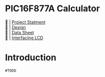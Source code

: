 # PIC16F877A Calculator

🔗 | [Project Statment](docs/project.pdf) <br>
🔗 | [Design](docs/design.pdf) <br>
🔗 | [Data Sheet](docs/datasheet.pdf) <br>
🔗 | [Interfacing LCD](docs/lcd.pdf) <br>


# Introduction
    #TODO